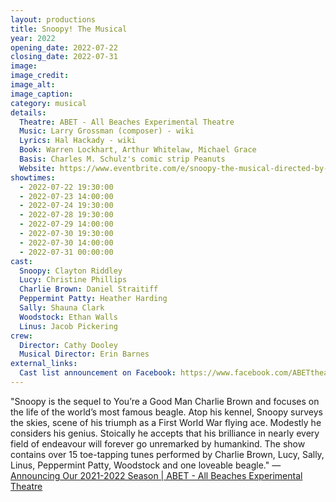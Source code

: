 ```yaml
---
layout: productions
title: Snoopy! The Musical
year: 2022
opening_date: 2022-07-22
closing_date: 2022-07-31
image:
image_credit: 
image_alt:
image_caption:
category: musical
details:
  Theatre: ABET - All Beaches Experimental Theatre
  Music: Larry Grossman (composer) - wiki
  Lyrics: Hal Hackady - wiki
  Book: Warren Lockhart, Arthur Whitelaw, Michael Grace
  Basis: Charles M. Schulz's comic strip Peanuts
  Website: https://www.eventbrite.com/e/snoopy-the-musical-directed-by-cathy-dooley-tickets-169204024793
showtimes: 
  - 2022-07-22 19:30:00
  - 2022-07-23 14:00:00
  - 2022-07-24 19:30:00
  - 2022-07-28 19:30:00
  - 2022-07-29 14:00:00
  - 2022-07-30 19:30:00
  - 2022-07-30 14:00:00
  - 2022-07-31 00:00:00
cast:
  Snoopy: Clayton Riddley
  Lucy: Christine Phillips
  Charlie Brown: Daniel Straitiff
  Peppermint Patty: Heather Harding
  Sally: Shauna Clark
  Woodstock: Ethan Walls
  Linus: Jacob Pickering
crew:
  Director: Cathy Dooley
  Musical Director: Erin Barnes
external_links:
  Cast list announcement on Facebook: https://www.facebook.com/ABETtheatre/posts/406431654815701
---
```

"Snoopy is the sequel to You’re a Good Man Charlie Brown and focuses on the life of the world’s most famous beagle. Atop his kennel, Snoopy surveys the skies, scene of his triumph as a First World War flying ace. Modestly he considers his genius. Stoically he accepts that his brilliance in nearly every field of endeavour will forever go unremarked by humankind. The show contains over 15 toe-tapping tunes performed by Charlie Brown, Lucy, Sally, Linus, Peppermint Patty, Woodstock and one loveable beagle." — [Announcing Our 2021-2022 Season \| ABET - All Beaches Experimental Theatre](https://www.abettheatre.com/2021/09/01/announcing-our-2021-2022-season/)